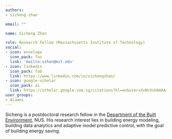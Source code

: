 ```yaml
---
authors:
- sicheng-zhan

email: ""

name: Sicheng Zhan

role: Research Fellow (Massachusetts Institute of Technology)
social:
- icon: envelope
  icon_pack: fas
  link: 'mailto:szhan@mit.edu'
- icon: linkedin
  icon_pack: fab
  link: https://www.linkedin.com/in/sichengzhan/
- icon: google-scholar
  icon_pack: ai
  link: https://scholar.google.com.sg/citations?hl=en&user=XvWcVvUAAAAJ
user_groups:
- Alumni
---
```


Sicheng is a postdoctoral research fellow in the [Department of the Built Environment](https://cde.nus.edu.sg/dbe/), NUS. His research interest lies in building energy modeling, building data analytics and adaptive model predictive control, with the goal of building energy saving. 


